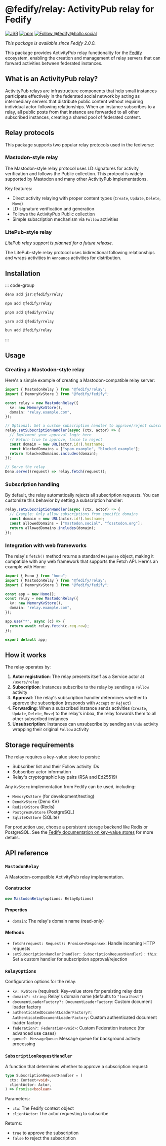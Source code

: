 <!-- deno-fmt-ignore-file -->

@fedify/relay: ActivityPub relay for Fedify
============================================

[![JSR][JSR badge]][JSR]
[![npm][npm badge]][npm]
[![Follow @fedify@hollo.social][@fedify@hollo.social badge]][@fedify@hollo.social]

*This package is available since Fedify 2.0.0.*

This package provides ActivityPub relay functionality for the [Fedify]
ecosystem, enabling the creation and management of relay servers that can
forward activities between federated instances.


What is an ActivityPub relay?
------------------------------

ActivityPub relays are infrastructure components that help small instances
participate effectively in the federated social network by acting as
intermediary servers that distribute public content without requiring
individual actor-following relationships.  When an instance subscribes to
a relay, all public posts from that instance are forwarded to all other
subscribed instances, creating a shared pool of federated content.


Relay protocols
---------------

This package supports two popular relay protocols used in the fediverse:

### Mastodon-style relay

The Mastodon-style relay protocol uses LD signatures for activity
verification and follows the Public collection.  This protocol is widely
supported by Mastodon and many other ActivityPub implementations.

Key features:

 -  Direct activity relaying with proper content types (`Create`, `Update`,
    `Delete`, `Move`)
 -  LD signature verification and generation
 -  Follows the ActivityPub Public collection
 -  Simple subscription mechanism via `Follow` activities

### LitePub-style relay

*LitePub relay support is planned for a future release.*

The LitePub-style relay protocol uses bidirectional following relationships
and wraps activities in `Announce` activities for distribution.


Installation
------------

::: code-group

~~~~ sh [Deno]
deno add jsr:@fedify/relay
~~~~

~~~~ sh [npm]
npm add @fedify/relay
~~~~

~~~~ sh [pnpm]
pnpm add @fedify/relay
~~~~

~~~~ sh [Yarn]
yarn add @fedify/relay
~~~~

~~~~ sh [Bun]
bun add @fedify/relay
~~~~

:::


Usage
-----

### Creating a Mastodon-style relay

Here's a simple example of creating a Mastodon-compatible relay server:

~~~~ typescript
import { MastodonRelay } from "@fedify/relay";
import { MemoryKvStore } from "@fedify/fedify";

const relay = new MastodonRelay({
  kv: new MemoryKvStore(),
  domain: "relay.example.com",
});

// Optional: Set a custom subscription handler to approve/reject subscriptions
relay.setSubscriptionHandler(async (ctx, actor) => {
  // Implement your approval logic here
  // Return true to approve, false to reject
  const domain = new URL(actor.id!).hostname;
  const blockedDomains = ["spam.example", "blocked.example"];
  return !blockedDomains.includes(domain);
});

// Serve the relay
Deno.serve((request) => relay.fetch(request));
~~~~

### Subscription handling

By default, the relay automatically rejects all subscription requests.
You can customize this behavior by setting a subscription handler:

~~~~ typescript
relay.setSubscriptionHandler(async (ctx, actor) => {
  // Example: Only allow subscriptions from specific domains
  const domain = new URL(actor.id!).hostname;
  const allowedDomains = ["mastodon.social", "fosstodon.org"];
  return allowedDomains.includes(domain);
});
~~~~

### Integration with web frameworks

The relay's `fetch()` method returns a standard `Response` object, making it
compatible with any web framework that supports the Fetch API.  Here's an
example with Hono:

~~~~ typescript
import { Hono } from "hono";
import { MastodonRelay } from "@fedify/relay";
import { MemoryKvStore } from "@fedify/fedify";

const app = new Hono();
const relay = new MastodonRelay({
  kv: new MemoryKvStore(),
  domain: "relay.example.com",
});

app.use("*", async (c) => {
  return await relay.fetch(c.req.raw);
});

export default app;
~~~~


How it works
------------

The relay operates by:

1.  **Actor registration**: The relay presents itself as a Service actor at
    `/users/relay`
2.  **Subscription**: Instances subscribe to the relay by sending a `Follow`
    activity
3.  **Approval**: The relay's subscription handler determines whether to
    approve the subscription (responds with `Accept` or `Reject`)
4.  **Forwarding**: When a subscribed instance sends activities (`Create`,
    `Update`, `Delete`, `Move`) to the relay's inbox, the relay forwards them
    to all other subscribed instances
5.  **Unsubscription**: Instances can unsubscribe by sending an `Undo` activity
    wrapping their original `Follow` activity


Storage requirements
--------------------

The relay requires a key–value store to persist:

 -  Subscriber list and their Follow activity IDs
 -  Subscriber actor information
 -  Relay's cryptographic key pairs (RSA and Ed25519)

Any `KvStore` implementation from Fedify can be used, including:

 -  `MemoryKvStore` (for development/testing)
 -  `DenoKvStore` (Deno KV)
 -  `RedisKvStore` (Redis)
 -  `PostgresKvStore` (PostgreSQL)
 -  `SqliteKvStore` (SQLite)

For production use, choose a persistent storage backend like Redis or
PostgreSQL.  See the [Fedify documentation on key–value stores] for more
details.


API reference
-------------

### `MastodonRelay`

A Mastodon-compatible ActivityPub relay implementation.

#### Constructor

~~~~ typescript
new MastodonRelay(options: RelayOptions)
~~~~

#### Properties

 -  `domain`: The relay's domain name (read-only)

#### Methods

 -  `fetch(request: Request): Promise<Response>`: Handle incoming HTTP requests
 -  `setSubscriptionHandler(handler: SubscriptionRequestHandler): this`:
    Set a custom handler for subscription approval/rejection

### `RelayOptions`

Configuration options for the relay:

 -  `kv: KvStore` (required): Key–value store for persisting relay data
 -  `domain?: string`: Relay's domain name (defaults to `"localhost"`)
 -  `documentLoaderFactory?: DocumentLoaderFactory`: Custom document loader
    factory
 -  `authenticatedDocumentLoaderFactory?: AuthenticatedDocumentLoaderFactory`:
    Custom authenticated document loader factory
 -  `federation?: Federation<void>`: Custom Federation instance (for advanced
    use cases)
 -  `queue?: MessageQueue`: Message queue for background activity processing

### `SubscriptionRequestHandler`

A function that determines whether to approve a subscription request:

~~~~ typescript
type SubscriptionRequestHandler = (
  ctx: Context<void>,
  clientActor: Actor,
) => Promise<boolean>
~~~~

Parameters:

 -  `ctx`: The Fedify context object
 -  `clientActor`: The actor requesting to subscribe

Returns:

 -  `true` to approve the subscription
 -  `false` to reject the subscription


[JSR]: https://jsr.io/@fedify/relay
[JSR badge]: https://jsr.io/badges/@fedify/relay
[npm]: https://www.npmjs.com/package/@fedify/relay
[npm badge]: https://img.shields.io/npm/v/@fedify/relay?logo=npm
[@fedify@hollo.social badge]: https://fedi-badge.deno.dev/@fedify@hollo.social/followers.svg
[@fedify@hollo.social]: https://hollo.social/@fedify
[Fedify]: https://fedify.dev/
[Fedify documentation on key–value stores]: https://fedify.dev/manual/kv
